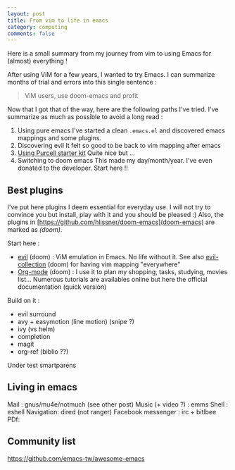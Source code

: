 ```yaml
---
layout: post
title: From vim to life in emacs
category: computing
comments: false
---
```

Here is a small summary from my journey from vim to using Emacs for (almost) everything !
<!--more-->
After using ViM for a few years, I wanted to try Emacs. I can summarize months of trial and errors into this single sentence :

> ViM users, use doom-emacs and profit 

Now that I got that of the way, here are the following paths I've tried. I've summarize as much as possible to avoid a long read :

1. Using pure emacs
I've started a clean `.emacs.el` and discovered emacs mappings and some plugins.
2. Discovering evil
It felt so good to be back to vim mapping after emacs 
3. [Using Purcell starter kit](https://github.com/purcell/emacs.d)
Quite nice but ...
4. Switching to doom emacs 
This made my day/month/year. I've even donated to the developer. Start here !!

## Best plugins
I've put here plugins I deem essential for everyday use. I will not try to
convince you but install, play with it and you should be pleased :)
Also, the plugins in [https://github.com/hlissner/doom-emacs](doom-emacs) are marked as _(doom)_.

Start here :
- [evil](https://github.com/emacs-evil/evil) (doom) : ViM emulation in Emacs. No
  life without it. See also
  [evil-collection](https://github.com/emacs-evil/evil-collection) (doom) for having
  vim mapping "everywhere"
- [Org-mode](https://orgmode.org/worg/org-tutorials/org4beginners.html) (doom) :
  I use it to plan my shopping, tasks, studying, movies list... Numerous
  tutorials are availables online but here the official documentation (quick
  version)

Build on it :
- evil surround
- avy + easymotion (line motion) (snipe ?)
- ivy (vs helm)
- completion 
- magit
- org-ref (biblio ??)

Under test
smartparens

## Living in emacs
Mail : gnus/mu4e/notmuch (see other post)
Music (+ video ?) : emms
Shell : eshell
Navigation: dired (not ranger)
Facebook messenger : irc + bitlbee
PDf: 

## Community list
https://github.com/emacs-tw/awesome-emacs
